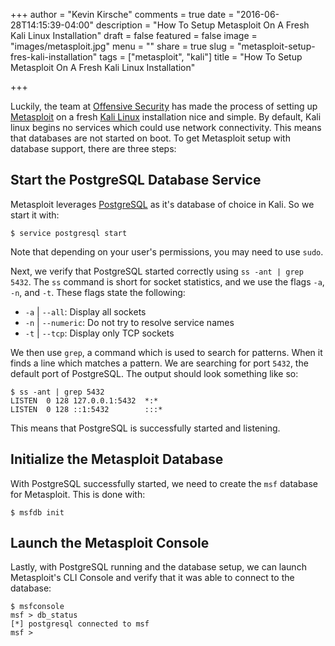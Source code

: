 +++
author = "Kevin Kirsche"
comments = true
date = "2016-06-28T14:15:39-04:00"
description = "How To Setup Metasploit On A Fresh Kali Linux Installation"
draft = false
featured = false
image = "images/metasploit.jpg"
menu = ""
share = true
slug = "metasploit-setup-fres-kali-installation"
tags = ["metasploit", "kali"]
title = "How To Setup Metasploit On A Fresh Kali Linux Installation"

+++

Luckily, the team at [Offensive Security](https://www.offensive-security.com/) has made the process of setting up [Metasploit](https://www.metasploit.com/) on a fresh [Kali Linux](https://www.kali.org/) installation nice and simple. By default, Kali linux begins no services which could use network connectivity. This means that databases are not started on boot. To get Metasploit setup with database support, there are three steps:

## Start the PostgreSQL Database Service

Metasploit leverages [PostgreSQL](https://www.postgresql.org/) as it's database of choice in Kali. So we start it with:

```
$ service postgresql start
```

Note that depending on your user's permissions, you may need to use `sudo`.

Next, we verify that PostgreSQL started correctly using `ss -ant | grep 5432`. The `ss` command is short for socket statistics, and we use the flags `-a`, `-n`, and `-t`. These flags state the following:

* `-a` | `--all`: Display all sockets
* `-n` | `--numeric`: Do not try to resolve service names
* `-t` | `--tcp`: Display only TCP sockets

We then use `grep`, a command which is used to search for patterns. When it finds a line which matches a pattern. We are searching for port `5432`, the default port of PostgreSQL. The output should look something like so:

```
$ ss -ant | grep 5432
LISTEN  0 128 127.0.0.1:5432  *:*
LISTEN  0 128 ::1:5432        :::*
```

This means that PostgreSQL is successfully started and listening.

## Initialize the Metasploit Database

With PostgreSQL successfully started, we need to create the `msf` database for Metasploit. This is done with:

```
$ msfdb init
```

## Launch the Metasploit Console
Lastly, with PostgreSQL running and the database setup, we can launch Metasploit's CLI Console and verify that it was able to connect to the database:

```
$ msfconsole
msf > db_status
[*] postgresql connected to msf
msf >
```
